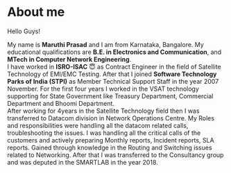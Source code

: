 # About me

Hello Guys!

My name is **Maruthi Prasad** and I am from Karnataka, Bangalore. My educational qualifications are **B.E. in Electronics and Communication**, and **MTech in Computer Network Engineering**.   
I have worked in **ISRO-ISAC** :innocent: as Contract Engineer in the field of Satellite Technology of EMI/EMC Testing. After that I joined **Software Technology Parks of India (STPI)** as Member Technical Support Staff in the year 2007 November. For the first four years I worked in the VSAT technology supporting for State Government like Treasury Department, Commercial Department and Bhoomi Department.  
After working for 4years in the Satellite Technology field then I was transferred to Datacom division in Network Operations Centre. My Roles and responsibilities were handling all the datacom related calls, troubleshooting the issues. I was handling all the critical calls of the customers and actively preparing Monthly reports, Incident reports, SLA reports. Gained through knowledge in the Routing and Switching issues related to Networking.  After that I was transferred to the Consultancy group and was deputed in the SMARTLAB in the year 2018.

